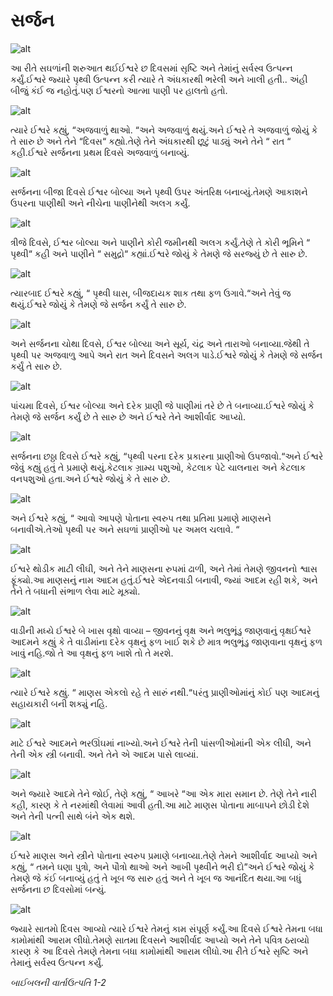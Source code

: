 # સર્જન

![alt](https://cdn.door43.org/obs/jpg/360px/obs-en-01-01.jpg)

આ રીતે સઘળાંની શરુઆત થઈઈશ્વરે છ દિવસમાં સૃષ્ટિ અને તેમાંનું સર્વસ્વ ઉત્પન્ન કર્યું.ઈશ્વરે જ્યારે પૃથ્વી ઉત્પન્ન કરી ત્યારે તે અંધકારથી ભરેલી અને ખાલી હતી.. અંહી બીજું કંઈ જ નહોતું.પણ ઈશ્વરનો આત્મા પાણી પર હાલતો  હતો.

![alt](https://cdn.door43.org/obs/jpg/360px/obs-en-01-02.jpg)

ત્યારે ઈશ્વરે કહ્યું, “અજવાળું થાઓ. “અને અજવાળું થયું.અને ઈશ્વરે તે અજવાળું જોયું કે તે સારુ છે અને તેને “દિવસ“ કહ્યો.તેણે તેને અંધકારથી છૂટું પાડ્યું અને તેને “ રાત “ કહી.ઈશ્વરે સર્જનના પ્રથમ દિવસે અજવાળું બનાવ્યું.

![alt](https://cdn.door43.org/obs/jpg/360px/obs-en-01-03.jpg)

સર્જનના બીજા દિવસે ઈશ્વર બોલ્યા અને પૃથ્વી ઉપર અંતરિક્ષ બનાવ્યું.તેમણે આકાશને ઉપરના પાણીથી અને નીચેના પાણીનેથી અલગ કર્યું.

![alt](https://cdn.door43.org/obs/jpg/360px/obs-en-01-04.jpg)

ત્રીજે દિવસે, ઈશ્વર બોલ્યા અને પાણીને કોરી જમીનથી અલગ કર્યું.તેણે તે કોરી ભૂમિને “ પૃથ્વી“ કહી અને પાણીને “ સમુદ્રો“ કહ્યાં.ઈશ્વરે જોયું કે તેમણે જે સરજ્યું છે તે સારુ છે.

![alt](https://cdn.door43.org/obs/jpg/360px/obs-en-01-05.jpg)

ત્યારબાદ ઈશ્વરે કહ્યું, “ પૃથ્વી ઘાસ, બીજદાયક શાક તથા ફળ ઉગાવે.“અને તેવું જ થયું.ઈશ્વરે જોયું કે તેમણે જે સર્જન કર્યું તે સારુ છે.

![alt](https://cdn.door43.org/obs/jpg/360px/obs-en-01-06.jpg)

અને સર્જનના ચોથા દિવસે, ઈશ્વર બોલ્યા અને સૂર્ય, ચંદ્ર અને તારાઓ બનાવ્યા.જેથી તે પૃથ્વી પર અજવાળુ આપે અને રાત અને દિવસને અલગ પાડે.ઈશ્વરે જોયું કે તેમણે જે સર્જન કર્યું તે સારુ છે.

![alt](https://cdn.door43.org/obs/jpg/360px/obs-en-01-07.jpg)

પાંચમા દિવસે, ઈશ્વર બોલ્યા અને દરેક પ્રાણી જે પાણીમાં તરે છે તે બનાવ્યા.ઈશ્વરે જોયું કે તેમણે જે સર્જન કર્યું છે તે સારુ છે અને ઈશ્વરે તેને આશીર્વાદ આપ્યો.

![alt](https://cdn.door43.org/obs/jpg/360px/obs-en-01-08.jpg)

સર્જનના છઠ્ઠા દિવસે ઈશ્વરે કહ્યું, “પૃથ્વી પરના દરેક પ્રકારના પ્રાણીઓ ઉપજાવો.“અને ઈશ્વરે જેવું કહ્યું હતું તે પ્રમાણે થયું.કેટલાક ગ્રામ્ય પશુઓ, કેટલાક પેટે ચાલનારા અને કેટલાક વનપશુઓ હતા.અને ઈશ્વરે જોયું કે તે સારુ છે.

![alt](https://cdn.door43.org/obs/jpg/360px/obs-en-01-09.jpg)

અને ઈશ્વરે કહ્યું, “ આવો આપણે પોતાના સ્વરુપ તથા પ્રતિમા પ્રમાણે માણસને બનાવીએ.તેઓ પૃથ્વી પર અને સઘળાં પ્રાણીઓ પર અમલ ચલાવે.  “

![alt](https://cdn.door43.org/obs/jpg/360px/obs-en-01-10.jpg)

ઈશ્વરે થોડીક માટી લીઘી, અને તેને માણસના રુપમાં ઢાળી, અને તેમાં તેમણે જીવનનો શ્વાસ ફૂંક્યો.આ માણસનું નામ આદમ હતું.ઈશ્વરે એદનવાડી બનાવી, જ્યાં આદમ રહી શકે, અને તેને તે બધાની સંભાળ લેવા માટે મૂક્યો.

![alt](https://cdn.door43.org/obs/jpg/360px/obs-en-01-11.jpg)

વાડીની મધ્યે ઈશ્વરે બે ખાસ વૃક્ષો વાવ્યા – જીવનનું વૃક્ષ અને ભલુભૂંડુ જાણવાનું વૃક્ષઈશ્વરે આદમને કહ્યું કે તે વાડીમાંના દરેક વૃક્ષનું ફળ ખાઈ શકે છે માત્ર ભલુભૂંડુ જાણવાના વૃક્ષનું ફળ ખાવું નહિ.જો તે આ વૃક્ષનું ફળ ખાશે તો તે મરશે.

![alt](https://cdn.door43.org/obs/jpg/360px/obs-en-01-12.jpg)

ત્યારે ઈશ્વરે કહ્યું. “ માણસ એકલો રહે તે સારું નથી.“પરંતુ પ્રાણીઓમાંનું કોઈ પણ આદમનું સહાયકારી બની શક્યું નહિ.

![alt](https://cdn.door43.org/obs/jpg/360px/obs-en-01-13.jpg)

માટે ઈશ્વરે આદમને ભરઊંઘમાં નાખ્યો.અને ઈશ્વરે તેની પાંસળીઓમાંની એક લીધી, અને તેની એક સ્ત્રી બનાવી. અને તેને એ આદમ પાસે લાવ્યાં.

![alt](https://cdn.door43.org/obs/jpg/360px/obs-en-01-14.jpg)

અને જ્યારે આદમે તેને જોઈ, તેણે કહ્યું, “ આખરે “આ એક મારા સમાન છે. તેણે તેને નારી કહી, કારણ કે તે નરમાંથી લેવામાં આવી હતી.આ માટે માણસ પોતાના માબાપને છોડી દેશે અને તેની પત્ની સાથે બંને એક થશે.

![alt](https://cdn.door43.org/obs/jpg/360px/obs-en-01-15.jpg)

ઈશ્વરે માણસ અને સ્ત્રીને પોતાના સ્વરુપ પ્રમાણે બનાવ્યા.તેણે તેમને આશીર્વાદ આપ્યો અને કહ્યું, “ તમને ઘણા પુત્રો, અને પૌત્રો થાઓ અને આખી પૃથ્વીને ભરી દો”અને ઈશ્વરે જોયું કે તેમણે જે કંઈ બનાવ્યું હતું તે ખૂબ જ સારુ હતું અને તે ખૂબ જ આનંદિત થયા.આ બધું સર્જનના છ દિવસોમાં બન્યું.

![alt](https://cdn.door43.org/obs/jpg/360px/obs-en-01-16.jpg)

જ્યારે સાતમો દિવસ આવ્યો ત્યારે ઈશ્વરે તેમનું કામ સંપૂર્ણ કર્યું.આ દિવસે ઈશ્વરે તેમના બધા કામોમાંથી આરામ લીધો.તેમણે સાતમા દિવસને આશીર્વાદ આપ્યો અને તેને પવિત્ર ઠરાવ્યો કારણ કે આ દિવસે તેમણે તેમના બધા કામોમાંથી આરામ લીધો.આ રીતે ઈશ્વરે સૃષ્ટિ અને તેમાનું સર્વસ્વ ઉત્પન્ન કર્યું.

_બાઈબલની વાર્તાઉત્પતિ 1-2_